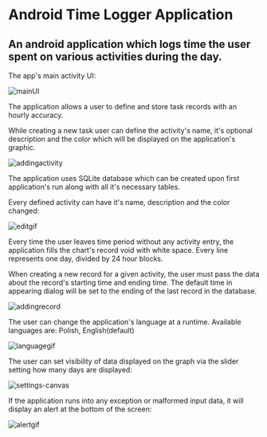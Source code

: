 # Android Time Logger Application

An android application which logs time the user spent on various activities during the day.
---

The app's main activity UI:

![mainUI](https://lh4.googleusercontent.com/fPjDx-Y27kmJrX4ZOz2msFzrjHxNcHOmqZZw5e6vZ9qzWSVMR5Wn8y-mKm6j3zZIb126gM0a-GkB1YU=w1440-h770)

The application allows a user to define and store task records with an hourly accuracy. 

While creating a new task user can define the activity's name, it's optional description and the color which will be displayed on the application's graphic.

![addingactivity](https://media.giphy.com/media/26xBxvZwLgQBFWdb2/source.gif)

The application uses SQLite database which can be created upon first application's run along with all it's necessary tables.
 
Every defined activity can have it's name, description and the color changed:
 
 ![editgif](https://media.giphy.com/media/26xBNXhCpwArbi8JW/source.gif) 
 
 
 Every time the user leaves time period without any activity entry, the application fills the chart's record void with
  white space.
  Every line represents one day, divided by 24 hour blocks. 
  

  When creating a new record for a given activity, the user must pass the data about the record's starting time 
  and ending time. The default time in appearing dialog will be set to the ending of the last record in the database.
  
  ![addingrecord](https://media.giphy.com/media/l3q2ZxJAqDObN3htu/source.gif)
    
  
  The user can change the application's language at a runtime. Available languages are: Polish, English(default)
  
  ![languagegif](https://media.giphy.com/media/26xBQSPMy64G4GKU8/source.gif)
  
  
  The user can set visibility of data displayed on the graph via the slider setting how many days are displayed:
  
  ![settings-canvas](https://media.giphy.com/media/26xBC5gmuOmoSiORi/source.gif)
  
  If the application runs into any exception or malformed input data, it will display an alert at the bottom of the screen:
  
  ![alertgif](https://media.giphy.com/media/26xBDrGxBMzrpXGhy/source.gif)
  
  
